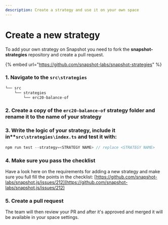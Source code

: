 ```yaml
---
description: Create a strategy and use it on your own space
---
```


# Create a new strategy

To add your own strategy on Snapshot you need to fork the **snapshot-strategies** repository and create a pull request.

{% embed url="https://github.com/snapshot-labs/snapshot-strategies" %}

### 1. Navigate to the **`src\strategies`**

```bash
└── src
    └── strategies
        └── erc20-balance-of
```

### 2. Create a copy of the **`erc20-balance-of`** strategy folder and rename it to the name of your strategy

### 3. Write the logic of your strategy, include it in\*\*`src\strategies\index.ts` and test it with:

```javascript
npm run test --strategy=<STRATEGY NAME> // replace <STRATEGY NAME>
```

### 4. Make sure you pass the checklist

Have a look here on the requirements for adding a new strategy and make sure you full fill the points in the checklist: [https://github.com/snapshot-labs/snapshot.js/issues/212](https://github.com/snapshot-labs/snapshot.js/issues/212)

### 5. Create a pull request

The team will then review your PR and after it's approved and merged it will be available in your space settings.

